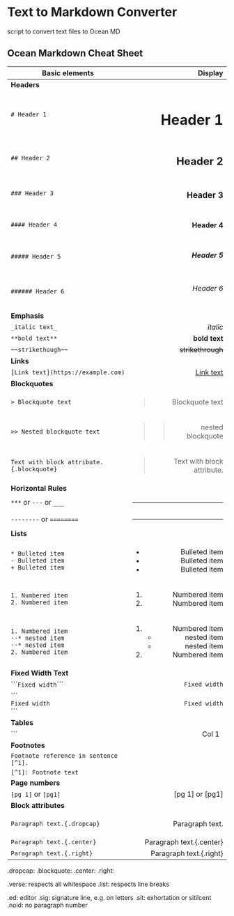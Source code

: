 # Text to Markdown Converter
script to convert text files to Ocean MD

## Ocean Markdown Cheat Sheet
| Basic elements | Display |
| --- | --: |
| **Headers**
| `# Header 1` | <h1>Header 1</h1> |
| `## Header 2` | <h2>Header 2</h2> |
| `### Header 3` | <h3>Header 3</h3> |
| `#### Header 4` | <h4>Header 4</h4> |
| `##### Header 5` | <h5>Header 5</h5> |
| `###### Header 6` | <h6>Header 6</h6> |
| **Emphasis**
| `_italic text_` | _italic_ |
| `**bold text**` | **bold text** |
| `~~strikethough~~` | ~~strikethrough~~ |
| **Links**
| `[Link text](https://example.com)` | [Link text](https://example.com) |
| **Blockquotes**
| `> Blockquote text` | <blockquote>Blockquote text</blockquote> |
| `>> Nested blockquote text` | <blockquote><blockquote>nested blockquote</blockquote></blockquote> |
| `Text with block attribute.{.blockquote}` | <blockquote>Text with block attribute.</blockquote> |
| **Horizontal Rules**
| `***` or `---` or `___` | <hr> |
| `--------` or `========` | <hr class="large"> |
| **Lists**
| `* Bulleted item`<br>`- Bulleted item`<br>`+ Bulleted item` | <ul><li>Bulleted item</li><li>Bulleted item</li><li>Bulleted item</li></ul> |
| `1. Numbered item`<br>`2. Numbered item` | <ol><li>Numbered item</li><li>Numbered item</li></ol> |
| `1. Numbered item`<br>`··* nested item`<br>`··* nested item`<br>`2. Numbered item` | <ol><li>Numbered item<ul><li>nested item</li><li>nested item</li></ul></li><li>Numbered item</li></ol>
| **Fixed Width Text**
| \`\`\````Fixed width```\`\`\` | ```Fixed width``` |
| \`\`\`<br>```Fixed width```<br>\`\`\` | ```Fixed width``` |
| **Tables**
| ```| Col 1   | Col 2        | Col 3   |```<br>```| ------- | :----------: | ------: |```<br>```| left    |   centered   |   right |``` | (a table) |
| **Footnotes**
| `Footnote reference in sentence [^1].` |
| `[^1]: Footnote text` |
| **Page numbers**
| `[pg 1]` or `[pg1]` | [pg 1] or [pg1] |
| **Block attributes**
| `Paragraph text.{.dropcap}` | <p>Paragraph text.</p> |
| `Paragraph text.{.center}` | Paragraph text.{.center} |
| `Paragraph text.{.right}` | Paragraph text.{.right} |

.dropcap:
.blockquote:
.center:
.right:

.verse: respects all whitespace
.list: respects line breaks

.ed: editor
.sig: signature line, e.g. on letters
.sit: exhortation or sitilcent
.noid: no paragraph number